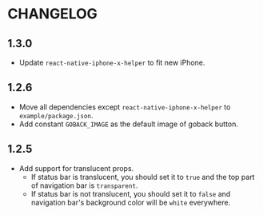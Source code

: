 # CHANGELOG

## 1.3.0

* Update `react-native-iphone-x-helper` to fit new iPhone.

## 1.2.6

* Move all dependencies except `react-native-iphone-x-helper` to `example/package.json`.
* Add constant `GOBACK_IMAGE` as the default image of goback button.

## 1.2.5

* Add support for translucent props.
    * If status bar is translucent, you should set it to `true` and the top part of navigation bar is `transparent`.
    * If status bar is not translucent, you should set it to `false` and navigation bar's background color will be `white` everywhere.